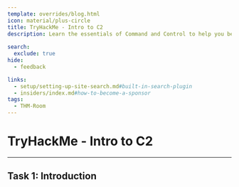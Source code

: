```yaml
---
template: overrides/blog.html
icon: material/plus-circle
title: TryHackMe - Intro to C2
description: Learn the essentials of Command and Control to help you become a better Red Teamer and simplify your next Red Team assessment!
  
search:
  exclude: true
hide:
  - feedback

links:
  - setup/setting-up-site-search.md#built-in-search-plugin
  - insiders/index.md#how-to-become-a-sponsor
tags:
  - THM-Room
---
```


# __TryHackMe - Intro to C2__

---

## __Task 1: Introduction__
